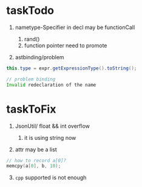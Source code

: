 # taskTodo

1. nametype-Specifier in decl may be functionCall
   1. rand()
   2. function pointer need to promote

2. astbinding/problem
```java
this.type = expr.getExpressionType().toString();

// problem binding
Invalid redeclaration of the name
```

# taskToFix

1. JsonUtil/ float && int overflow
   1. it is using string now 

2. attr may be a list
```c
// how to record a[0]?
memcpy(a[0], b, 10);
```

3. `cpp` supported is not enough